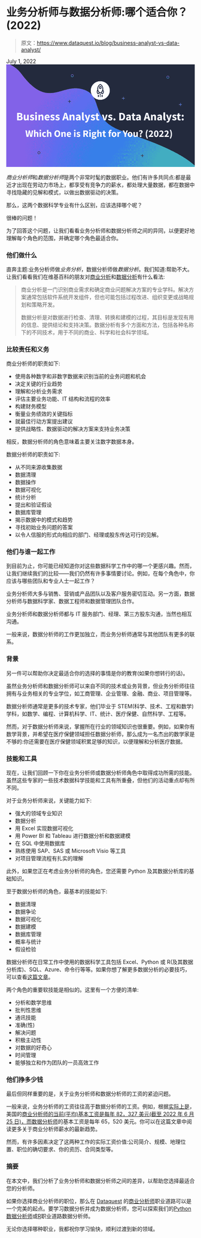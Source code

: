 # 业务分析师与数据分析师:哪个适合你？(2022)

> 原文：<https://www.dataquest.io/blog/business-analyst-vs-data-analyst/>

July 1, 2022![business analyst vs data analyst](img/018fe3328de362c8d7c8a309cdd21d2f.png)

*商业分析师*和*数据分析师*是两个非常时髦的数据职业。他们有许多共同点:都是最近才出现在劳动力市场上，都享受有竞争力的薪水，都处理大量数据，都在数据中寻找隐藏的见解和模式，以做出数据驱动的决策。

那么，这两个数据科学专业有什么区别，应该选择哪个呢？

很棒的问题！

为了回答这个问题，让我们看看业务分析师和数据分析师之间的异同，以便更好地理解每个角色的范围，并确定哪个角色最适合你。

### **他们做什么**

直奔主题:业务分析师做*业务分析*，数据分析师做*数据分析*。我们知道:帮助不大。让我们看看我们在维基百科的朋友对[商业分析](https://en.wikipedia.org/wiki/Business_analysis)和[数据分析](https://en.wikipedia.org/wiki/Data_analysis)有什么看法:

> 商业分析是一门识别商业需求和确定商业问题解决方案的专业学科。解决方案通常包括软件系统开发组件，但也可能包括过程改进、组织变更或战略规划和策略开发。
> 
> 数据分析是对数据进行检查、清理、转换和建模的过程，其目标是发现有用的信息、提供结论和支持决策。数据分析有多个方面和方法，包括各种名称下的不同技术，用于不同的商业、科学和社会科学领域。

### **比较责任和义务**

商业分析师的职责如下:

*   使用各种数字和非数字数据来识别当前的业务问题和机会
*   决定关键的行业趋势
*   理解和分析业务需求
*   评估主要业务功能、IT 结构和流程的效率
*   构建财务模型
*   衡量业务绩效的关键指标
*   就最佳行动方案提出建议
*   提供战略性、数据驱动的解决方案来支持业务决策

相反，数据分析师的角色意味着主要关注数字数据本身。

数据分析师的职责如下:

*   从不同来源收集数据
*   数据清理
*   数据操作
*   数据可视化
*   统计分析
*   提出和验证假设
*   数据库管理
*   揭示数据中的模式和趋势
*   寻找初始业务问题的答案
*   以令人信服的形式向相应的部门、经理或股东传达可行的见解。

### **他们与谁一起工作**

到目前为止，你可能已经知道你对这些数据科学工作中的哪一个更感兴趣。然而，让我们继续我们的比较——我们仍然有许多事情要讨论。例如，在每个角色中，你应该与哪些团队和专业人士一起工作？

业务分析师大多与销售、营销或产品团队以及客户服务密切互动。另一方面，数据分析师与数据科学家、数据工程师和数据管理团队合作。

业务分析师和数据分析师都与 IT 服务部门、经理、第三方股东沟通，当然也相互沟通。

一般来说，数据分析师的工作更加独立，而业务分析师通常与其他团队有更多的联系。

### **背景**

另一件可以帮助你决定最适合你的选择的事情是你的教育(如果你想转行的话)。

虽然业务分析师和数据分析师可以来自不同的技术或业务背景，但业务分析师往往拥有与业务相关的专业学位，如工商管理、企业管理、金融、商业、项目管理等。

数据分析师通常是更多的技术专家，他们毕业于 STEM(科学、技术、工程和数学)学科，如数学、编程、计算机科学、IT、统计、医疗保健、自然科学、工程等。

然而，对于数据分析师来说，掌握所在行业的领域知识也很重要。例如，如果你有数学背景，并希望在医疗保健领域担任数据分析师，那么成为一名杰出的数学家是不够的:你还需要在医疗保健领域积累足够的知识，以便理解和分析医疗数据。

### **技能和工具**

现在，让我们回顾一下你在业务分析师或数据分析师角色中取得成功所需的技能。虽然这些专家的一些技术数据科学技能和工具有所重叠，但他们的活动重点却有所不同。

对于业务分析师来说，关键能力如下:

*   强大的领域专业知识
*   数据分析
*   用 Excel 实现数据可视化
*   用 Power BI 和 Tableau 进行数据分析和数据建模
*   在 SQL 中使用数据库
*   熟练使用 SAP、SAS 或 Microsoft Visio 等工具
*   对项目管理流程有扎实的理解

此外，如果您正在考虑业务分析师的角色，您还需要 Python 及其数据分析库的基础知识。

至于数据分析师的角色，最基本的技能如下:

*   数据清理
*   数据争论
*   数据可视化
*   数据建模
*   数据库管理
*   概率与统计
*   假设检验

数据分析师在日常工作中使用的数据科学工具包括 Excel、Python 或 R(及其数据分析库)、SQL、Azure、命令行等等。如果你想了解更多数据分析的必要技巧，可以查看[这篇文章](https://www.dataquest.io/blog/data-analyst-skills/)。

两个角色的重要软技能是相似的。这里有一个方便的清单:

*   分析和数学思维
*   批判性思维
*   通讯技能
*   准确(性)
*   解决问题
*   积极主动性
*   对数据的好奇心
*   时间管理
*   能够独立和作为团队的一员高效工作

### **他们挣多少钱**

最后但同样重要的是，关于业务分析师和数据分析师的工资的紧迫问题。

一般来说，业务分析师的工资往往高于数据分析师的工资。例如，根据[实际上是](https://www.indeed.com/)，美国的[商业分析师的当前(平均)基本工资是每年 82，327 美元(截至 2022 年 6 月 25 日)，而](https://www.indeed.com/career/business-analyst/salaries)[数据分析师](https://www.indeed.com/career/data-analyst/salaries)的基本工资是每年 65，520 美元。你可以在这篇文章中阅读更多关于商业分析师薪水的最新趋势。

然而，有许多因素决定了这两种工作的实际工资价值:公司简介、规模、地理位置、职位的确切要求、你的资历、合同类型等。

### 摘要

在本文中，我们分析了业务分析师和数据分析师之间的差异，以帮助您选择最适合您的分析师。

如果你选择商业分析师的职位，那么在 [Dataquest](https://www.dataquest.io/) 的[商业分析师](https://www.dataquest.io/path/business-analyst/)职业道路可以是一个完美的起点。要学习数据分析并成为数据分析师，您可以探索我们的[Python 数据分析师](https://www.dataquest.io/path/data-analyst/)或[R](https://www.dataquest.io/path/data-analyst-r/)职业道路数据分析师。

无论你选择哪种职业，我都祝你学习愉快，顺利过渡到新的领域。